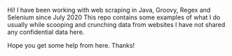 Hi! I have been working with web scraping in Java, Groovy, Regex and Selenium since July 2020
This repo contains some examples of what I do usually while scooping and crunching data from websites
I have not shared any confidential data here. 

Hope you get some help from here. 
Thanks!

